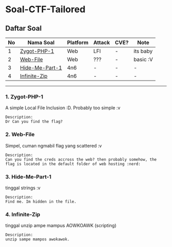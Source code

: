 # Soal-CTF-Tailored

## Daftar Soal
No | Nama Soal | Platform | Attack | CVE? | Note
--- | --- | --- | --- | --- | ---
1 | [Zygot-PHP-1](zygot-php-1) | Web | LFI | - | its baby
2 | [Web-File](web-file) | Web | ??? | - | basic :V
3 | [Hide-Me-Part-1](hide-me-part-1) | 4n6 | - | - | - | -
4 | [Infinite-Zip](infinite-zip) | 4n6 | - | - | - | -

----

### 1. Zygot-PHP-1
A simple Local File Inclusion :D. Probably too simple :v
```
Description:
Dr Can you find the flag?
```

### 2. Web-File
Simpel, cuman ngmabil flag yang scattered :v
```
Description:
Can you find the creds accross the web? then probably somehow, the flag is located in the default folder of web hosting :nerd:
```

### 3. Hide-Me-Part-1
tinggal strings :v
```
Description:
Find me. Im hidden in the file.
```

### 4. Infinite-Zip
tinggal unzip ampe mampus AOWKOAWK (scripting)
```
Description:
unzip sampe mampos awokawok.
```
